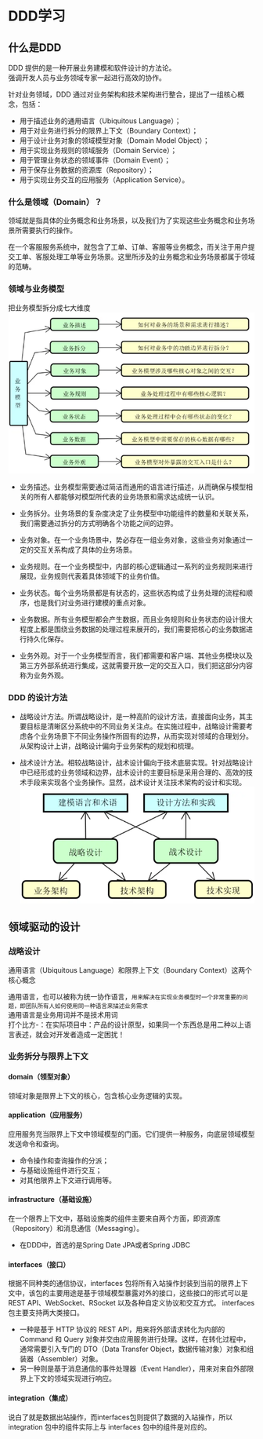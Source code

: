 # DDD学习
## 什么是DDD
DDD 提供的是一种开展业务建模和软件设计的方法论。\
强调开发人员与业务领域专家一起进行高效的协作。

针对业务领域，DDD 通过对业务架构和技术架构进行整合，提出了一组核心概念，包括：

- 用于描述业务的通用语言（Ubiquitous Language）；
- 用于对业务进行拆分的限界上下文（Boundary Context）；
- 用于设计业务对象的领域模型对象（Domain Model Object）；
- 用于实现业务规则的领域服务（Domain Service）；
- 用于管理业务状态的领域事件（Domain Event）；
- 用于保存业务数据的资源库（Repository）；
- 用于实现业务交互的应用服务（Application Service）。

### 什么是领域（Domain）？
领域就是指具体的业务概念和业务场景，以及我们为了实现这些业务概念和业务场景所需要执行的操作。

在一个客服服务系统中，就包含了工单、订单、客服等业务概念，而关注于用户提交工单、客服处理工单等业务场景。这里所涉及的业务概念和业务场景都属于领域的范畴。

### 领域与业务模型
把业务模型拆分成七大维度
![img.png](img.png)

- 业务描述。业务模型需要通过简洁而通用的语言进行描述，从而确保与模型相关的所有人都能够对模型所代表的业务场景和需求达成统一认识。

- 业务拆分。业务场景的复杂度决定了业务模型中功能组件的数量和关联关系，我们需要通过拆分的方式明确各个功能之间的边界。

- 业务对象。在一个业务场景中，势必存在一组业务对象，这些业务对象通过一定的交互关系构成了具体的业务场景。

- 业务规则。在一个业务模型中，内部的核心逻辑通过一系列的业务规则来进行展现，业务规则代表着具体领域下的业务价值。

- 业务状态。每个业务场景都是有状态的，这些状态构成了业务处理的流程和顺序，也是我们对业务进行建模的重点对象。

- 业务数据。所有业务模型都会产生数据，而且业务规则和业务状态的设计很大程度上都是围绕业务数据的处理过程来展开的，我们需要把核心的业务数据进行持久化保存。

- 业务外观。对于一个业务模型而言，我们都需要和客户端、其他业务模块以及第三方外部系统进行集成，这就需要开放一定的交互入口，我们把这部分内容称为业务外观。

### DDD 的设计方法
- 战略设计方法。所谓战略设计，是一种高阶的设计方法，直接面向业务，其主要目标是清晰区分系统中的不同业务关注点。在实施过程中，战略设计需要考虑各个业务场景下不同业务操作所固有的边界，从而实现对领域的合理划分。从架构设计上讲，战略设计偏向于业务架构的规划和梳理。

- 战术设计方法。相较战略设计，战术设计偏向于技术底层实现。针对战略设计中已经形成的业务领域和边界，战术设计的主要目标是采用合理的、高效的技术手段来实现各个业务操作。显然，战术设计关注技术架构的设计和实现。
![img_1.png](img_1.png)

## 领域驱动的设计
### 战略设计
通用语言（Ubiquitous Language）和限界上下文（Boundary Context）这两个核心概念

通用语言，也可以被称为统一协作语言，``用来解决在实现业务模型时一个非常重要的问题，即团队所有人如何使用同一种语言来描述业务需求``\
通用语言是业务用词并不是技术用词\
打个比方-：在实际项目中：产品的设计原型，如果同一个东西总是用二种以上语言表述，就会对开发者造成一定困扰！

### 业务拆分与限界上下文
#### domain（领型对象）
领域对象是限界上下文的核心，包含核心业务逻辑的实现。

#### application（应用服务）
应用服务充当限界上下文中领域模型的门面。它们提供一种服务，向底层领域模型发送命令和查询。
- 命令操作和查询操作的分派；
- 与基础设施组件进行交互；
- 对其他限界上下文进行调用等。
#### infrastructure（基础设施）
在一个限界上下文中，基础设施类的组件主要来自两个方面，即资源库（Repository）和消息通信（Messaging）。
- 在DDD中，首选的是Spring Date JPA或者Spring JDBC
#### interfaces（接口）
根据不同种类的通信协议，interfaces 包将所有入站操作封装到当前的限界上下文中，该包的主要用途是基于领域模型暴露对外的接口，这些接口的形式可以是 REST API、WebSocket、RSocket 以及各种自定义协议和交互方式。
interfaces 包主要支持两大类接口。

- 一种是基于 HTTP 协议的 REST API，用来将外部请求转化为内部的 Command 和 Query 对象并交由应用服务进行处理。这样，在转化过程中，通常需要引入专门的 DTO（Data Transfer Object，数据传输对象）对象和组装器（Assembler）对象。
- 另一种则是基于消息通信的事件处理器（Event Handler），用来对来自外部限界上下文的领域实现进行响应。

#### integration（集成）
说白了就是数据出站操作，而interfaces包则提供了数据的入站操作，所以 integration 包中的组件实际上与 interfaces 包中的组件是对应的。

